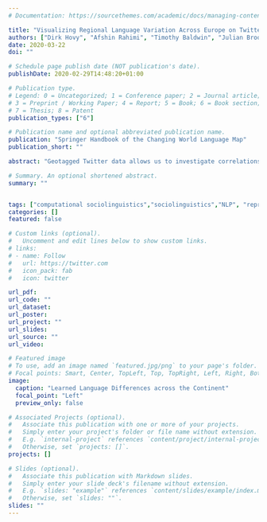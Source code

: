 ```yaml
---
# Documentation: https://sourcethemes.com/academic/docs/managing-content/

title: "Visualizing Regional Language Variation Across Europe on Twitter"
authors: ["Dirk Hovy", "Afshin Rahimi", "Timothy Baldwin", "Julian Brooke"]
date: 2020-03-22
doi: ""

# Schedule page publish date (NOT publication's date).
publishDate: 2020-02-29T14:48:20+01:00

# Publication type.
# Legend: 0 = Uncategorized; 1 = Conference paper; 2 = Journal article;
# 3 = Preprint / Working Paper; 4 = Report; 5 = Book; 6 = Book section;
# 7 = Thesis; 8 = Patent
publication_types: ["6"]

# Publication name and optional abbreviated publication name.
publication: "Springer Handbook of the Changing World Language Map"
publication_short: ""

abstract: "Geotagged Twitter data allows us to investigate correlations of geographic language variation, both at an interlingual and intralingual level. Based on data-driven studies of such relationships, this paper investigates regional variation of language usage on Twitter across Europe and compares it to traditional research of regional variation. This paper presents a novel method to process large amounts of data and to capture gradual differences in language variation. Visualizing the results by deterministically translating linguistic features into color hues presents a novel view of language variation across Europe, as it is reflected on Twitter. The technique is easy to apply to large amounts of data and provides a fast visual reference that can serve as input for further qualitative studies. The general applicability is demonstrated on a number of studies both across and within national languages. This paper also discusses the unique challenges of large-scale analysis and visualization, and the complementary nature of traditional qualitative and data-driven quantitative methods, and argues for their possible synthesis."

# Summary. An optional shortened abstract.
summary: ""


tags: ["computational sociolinguistics","sociolinguistics","NLP", "representation learning", "embeddings"]
categories: []
featured: false

# Custom links (optional).
#   Uncomment and edit lines below to show custom links.
# links:
# - name: Follow
#   url: https://twitter.com
#   icon_pack: fab
#   icon: twitter

url_pdf:
url_code: ""
url_dataset:
url_poster:
url_project: ""
url_slides:
url_source: ""
url_video:

# Featured image
# To use, add an image named `featured.jpg/png` to your page's folder.
# Focal points: Smart, Center, TopLeft, Top, TopRight, Left, Right, BottomLeft, Bottom, BottomRight.
image:
  caption: "Learned Language Differences across the Continent"
  focal_point: "Left"
  preview_only: false

# Associated Projects (optional).
#   Associate this publication with one or more of your projects.
#   Simply enter your project's folder or file name without extension.
#   E.g. `internal-project` references `content/project/internal-project/index.md`.
#   Otherwise, set `projects: []`.
projects: []

# Slides (optional).
#   Associate this publication with Markdown slides.
#   Simply enter your slide deck's filename without extension.
#   E.g. `slides: "example"` references `content/slides/example/index.md`.
#   Otherwise, set `slides: ""`.
slides: ""
---
```

